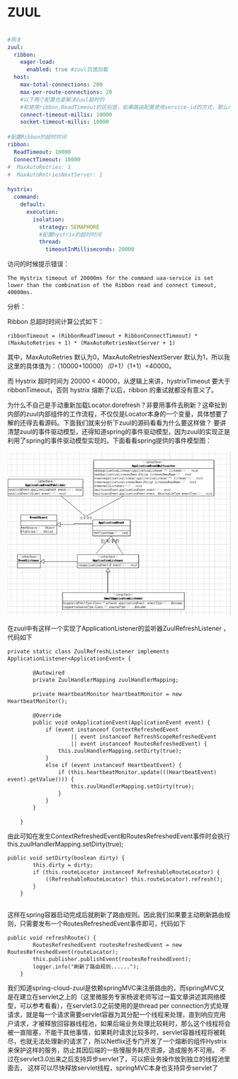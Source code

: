 # ZUUL

```yaml

#网关
zuul:
  ribbon:
    eager-load:
      enabled: true #zuul饥饿加载
  host:
    max-total-connections: 200
    max-per-route-connections: 20
    #以下两个配置也是解决zuul超时的
    #和使用ribbon.ReadTimeout的区别是，如果路由配置使用service-id的方式，那么ribbon.ReadTimeout生效，如果使用url的方式，此配置生效
    connect-timeout-millis: 10000
    socket-timeout-millis: 10000
 
#配置Ribbon的超时时间
ribbon:
  ReadTimeout: 10000
  ConnectTimeout: 10000
#  MaxAutoRetries: 1
#  MaxAutoRetriesNextServer: 1
 
hystrix:
  command:
    default:
      execution:
        isolation:
          strategy: SEMAPHORE
          #配置hystrix的超时时间
          thread:
            timeoutInMilliseconds: 20000
```
访问的时候提示错误：

```text
The Hystrix timeout of 20000ms for the command uaa-service is set lower than the combination of the Ribbon read and connect timeout, 40000ms.
```

分析：

Ribbon 总超时时间计算公式如下：

```text
ribbonTimeout = (RibbonReadTimeout + RibbonConnectTimeout) * (MaxAutoRetries + 1) * (MaxAutoRetriesNextServer + 1)
```

其中，MaxAutoRetries 默认为0，MaxAutoRetriesNextServer 默认为1，所以我这里的具体值为：（10000+10000）*（0+1）*（1+1）=40000。

而 Hystrix 超时时间为 20000 < 40000，从逻辑上来讲，hystrixTimeout 要大于 ribbonTimeout，否则 hystrix 熔断了以后，ribbon 的重试就都没有意义了。


为什么不自己是手动重新加载Locator.dorefresh？非要用事件去刷新？这牵扯到内部的zuul内部组件的工作流程，不仅仅是Locator本身的一个变量，具体想要了解的还得去看源码。下面我们就来分析下zuul的源码看看为什么要这样做？
要讲清楚zuul的事件驱动模型，还得知道spring的事件驱动模型，因为zuul的实现正是利用了spring的事件驱动模型实现的。下面看看spring提供的事件模型图：

![](../image/c12/zuul-1.png)

在zuul中有这样一个实现了ApplicationListener的监听器ZuulRefreshListener ，代码如下

```
private static class ZuulRefreshListener implements ApplicationListener<ApplicationEvent> {

        @Autowired
        private ZuulHandlerMapping zuulHandlerMapping;

        private HeartbeatMonitor heartbeatMonitor = new HeartbeatMonitor();

        @Override
        public void onApplicationEvent(ApplicationEvent event) {
            if (event instanceof ContextRefreshedEvent
                    || event instanceof RefreshScopeRefreshedEvent
                    || event instanceof RoutesRefreshedEvent) {
                this.zuulHandlerMapping.setDirty(true);
            }
            else if (event instanceof HeartbeatEvent) {
                if (this.heartbeatMonitor.update(((HeartbeatEvent) event).getValue())) {
                    this.zuulHandlerMapping.setDirty(true);
                }
            }
        }

    }
```

由此可知在发生ContextRefreshedEvent和RoutesRefreshedEvent事件时会执行this.zuulHandlerMapping.setDirty(true);

```
public void setDirty(boolean dirty) {
        this.dirty = dirty;
        if (this.routeLocator instanceof RefreshableRouteLocator) {
            ((RefreshableRouteLocator) this.routeLocator).refresh();
        }
    }


```

这样在spring容器启动完成后就刷新了路由规则。因此我们如果要主动刷新路由规则，只需要发布一个RoutesRefreshedEvent事件即可，代码如下

```
public void refreshRoute() {
        RoutesRefreshedEvent routesRefreshedEvent = new RoutesRefreshedEvent(routeLocator);
        this.publisher.publishEvent(routesRefreshedEvent);
        logger.info("刷新了路由规则......");
    }
```


我们知道spring-cloud-zuul是依赖springMVC来注册路由的，而springMVC又是在建立在servlet之上的（这里微服务专家杨波老师写过一篇文章讲述其网络模型，可以参考看看），在servlet3.0之前使用的是thread per connection方式处理请求，就是每一个请求需要servlet容器为其分配一个线程来处理，直到响应完用户请求，才被释放回容器线程池，如果后端业务处理比较耗时，那么这个线程将会被一直阻塞，不能干其他事情，如果耗时请求比较多时，servlet容器线程将被耗尽，也就无法处理新的请求了，所以Netflix还专门开发了一个熔断的组件Hystrix 来保护这样的服务，防止其因后端的一些慢服务耗尽资源，造成服务不可用。
不过在servlet3.0出来之后支持异步servlet了，可以把业务操作放到独立的线程池里面去，
这样可以尽快释放servlet线程，springMVC本身也支持异步servlet了


